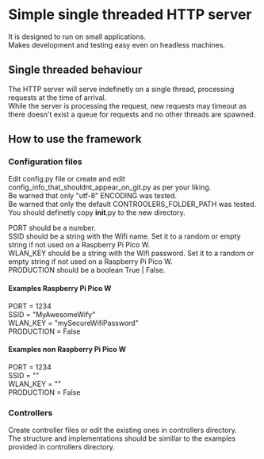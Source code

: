 # Simple single threaded HTTP server

It is designed to run on small applications.  
Makes development and testing easy even on headless machines.

## Single threaded behaviour

The HTTP server will serve indefinetly on a single thread, processing requests at the time of arrival.  
While the server is processing the request, new requests may timeout as there doesn't exist a queue for requests
and no other threads are spawned.

## How to use the framework

### Configuration files

Edit config.py file or create and edit config_info_that_shouldnt_appear_on_git.py as per your liking.  
Be warned that only "utf-8" ENCODING was tested.  
Be warned that only the default CONTROOLERS_FOLDER_PATH was tested. You should definetly copy **init**.py to the new directory.

PORT should be a number.  
SSID should be a string with the Wifi name. Set it to a random or empty string if not used on a Raspberry Pi Pico W.  
WLAN_KEY should be a string with the Wifi password. Set it to a random or empty string if not used on a Raspberry Pi Pico W.  
PRODUCTION should be a boolean True | False.

#### Examples Raspberry Pi Pico W

PORT = 1234  
SSID = "MyAwesomeWify"  
WLAN_KEY = "mySecureWifiPassword"  
PRODUCTION = False

#### Examples non Raspberry Pi Pico W

PORT = 1234  
SSID = ""  
WLAN_KEY = ""  
PRODUCTION = False

### Controllers

Create controller files or edit the existing ones in controllers directory.  
The structure and implementations should be simillar to the examples provided in controllers directory.
